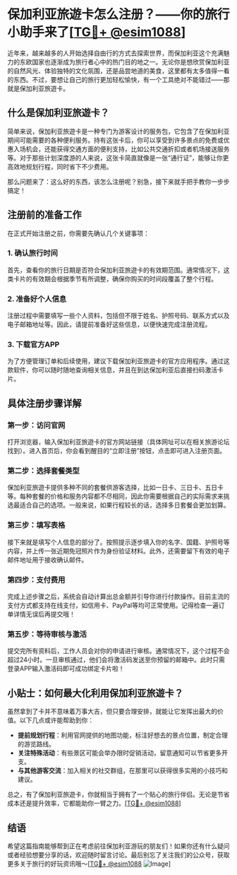 # 保加利亚旅遊卡怎么注册？——你的旅行小助手来了[[TG💪+ @esim1088](https://t.me/s/esim1088)]

近年来，越来越多的人开始选择自由行的方式去探索世界，而保加利亚这个充满魅力的东欧国家也逐渐成为旅行者心中的热门目的地之一。无论你是想欣赏保加利亚的自然风光、体验独特的文化氛围，还是品尝地道的美食，这里都有太多值得一看的东西。不过，要想让自己的旅行更加轻松愉快，有一个工具绝对不能错过——那就是保加利亚旅遊卡。

## 什么是保加利亚旅遊卡？

简单来说，保加利亚旅遊卡是一种专门为游客设计的服务包，它包含了在保加利亚期间可能需要的各种便利服务。持有这张卡后，你可以享受到许多景点的免费或优惠入场机会，还能获得交通方面的便利支持，比如公共交通折扣或者机场接送服务等。对于那些计划深度游的人来说，这张卡简直就像是一张“通行证”，能够让你更高效地规划行程，同时省下不少费用。

那么问题来了：这么好的东西，该怎么注册呢？别急，接下来就手把手教你一步步搞定！

## 注册前的准备工作

在正式开始注册之前，你需要先确认几个关键事项：

### 1. 确认旅行时间
首先，查看你的旅行日期是否符合保加利亚旅遊卡的有效期范围。通常情况下，这类卡片的有效期会根据季节有所调整，确保你购买的时间段覆盖了整个行程。

### 2. 准备好个人信息
注册过程中需要填写一些个人资料，包括但不限于姓名、护照号码、联系方式以及电子邮箱地址等。因此，请提前准备好这些信息，以便快速完成注册流程。

### 3. 下载官方APP
为了方便管理订单和后续使用，建议下载保加利亚旅遊卡的官方应用程序。通过这款软件，你可以随时随地查询相关信息，并且在到达保加利亚后直接扫码激活卡片。

## 具体注册步骤详解

### 第一步：访问官网
打开浏览器，输入保加利亚旅遊卡的官方网站链接（具体网址可以在相关旅游论坛找到）。进入首页后，你会看到醒目的“立即注册”按钮，点击即可进入注册页面。

### 第二步：选择套餐类型
保加利亚旅遊卡提供多种不同的套餐供游客选择，比如一日卡、三日卡、五日卡等。每种套餐的价格和服务内容都不尽相同，因此你需要根据自己的实际需求来挑选最适合自己的选项。一般来说，如果行程较长的话，选择多日套餐会更加划算。

### 第三步：填写表格
接下来就是填写个人信息的部分了。按照提示逐步填入你的名字、国籍、护照号等内容，并上传一张近期免冠照片作为身份验证材料。此外，还需要留下有效的电子邮件地址用于接收确认邮件。

### 第四步：支付费用
完成上述步骤之后，系统会自动计算出总金额并引导你进行付款操作。目前主流的支付方式都支持在线支付，如信用卡、PayPal等均可正常使用。记得检查一遍订单详情无误后再提交哦！

### 第五步：等待审核与激活
提交完所有资料后，工作人员会对你的申请进行审核。通常情况下，这个过程不会超过24小时。一旦审核通过，他们会将激活码发送至你预留的邮箱中。此时只需登录APP输入激活码即可成功绑定卡片啦！

## 小贴士：如何最大化利用保加利亚旅遊卡？

虽然拿到了卡并不意味着万事大吉，但只要合理安排，就能让它发挥出最大的价值。以下几点或许能帮助到你：

- **提前规划行程**：利用官网提供的地图功能，标注好想去的景点位置，制定合理的游览路线。
- **关注特殊活动**：有些景区可能会举办限时促销活动，留意通知可以节省更多开支。
- **与其他游客交流**：加入相关的社交群组，在那里可以获得很多实用的小技巧和建议。

总之，有了保加利亚旅遊卡，你就相当于拥有了一个贴心的旅行伴侣。无论是节省成本还是提升效率，它都能助你一臂之力。[[TG💪+ @esim1088](https://t.me/s/esim1088)]

## 结语

希望这篇指南能够帮到正在考虑前往保加利亚游玩的朋友们！如果你还有什么疑问或者经验想要分享的话，欢迎随时留言讨论。最后别忘了关注我们的公众号，获取更多关于旅行的好玩资讯哦～[[TG💪+ @esim1088](https://t.me/s/esim1088) ![Image](https://i.postimg.cc/4NQfJmqS/Snipaste-2025-05-13-00-14-12.png)]